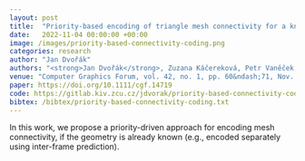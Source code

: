 ```yaml
---
layout: post
title:  "Priority-based encoding of triangle mesh connectivity for a known geometry"
date:   2022-11-04 00:00:00 +00:00
image: /images/priority-based-connectivity-coding.png
categories: research
author: "Jan Dvořák"
authors: "<strong>Jan Dvořák</strong>, Zuzana Káčereková, Petr Vaněček, Libor Váša"
venue: "Computer Graphics Forum, vol. 42, no. 1, pp. 60&ndash;71, Nov. 2022"
paper: https://doi.org/10.1111/cgf.14719
code: https://gitlab.kiv.zcu.cz/jdvorak/priority-based-connectivity-coding
bibtex: /bibtex/priority-based-connectivity-coding.txt
---
```

In this work, we propose a priority-driven approach for encoding mesh connectivity, if the geometry is already known (e.g., encoded separately using inter-frame prediction).